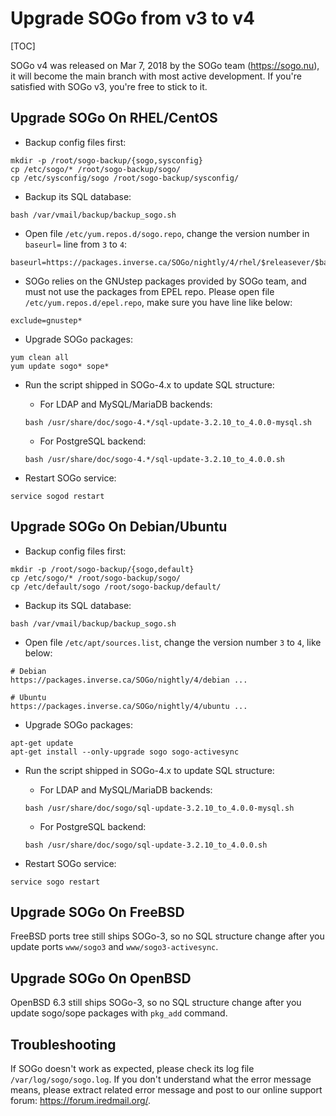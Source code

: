 # Upgrade SOGo from v3 to v4

[TOC]

SOGo v4 was released on Mar 7, 2018 by the SOGo team (<https://sogo.nu>), it
will become the main branch with most active development.
If you're satisfied with SOGo v3, you're free to stick to it.

## Upgrade SOGo On RHEL/CentOS

* Backup config files first:

```
mkdir -p /root/sogo-backup/{sogo,sysconfig}
cp /etc/sogo/* /root/sogo-backup/sogo/
cp /etc/sysconfig/sogo /root/sogo-backup/sysconfig/
```

* Backup its SQL database:

```
bash /var/vmail/backup/backup_sogo.sh
```

* Open file `/etc/yum.repos.d/sogo.repo`, change the version number in
  `baseurl=` line from `3` to `4`:

```
baseurl=https://packages.inverse.ca/SOGo/nightly/4/rhel/$releasever/$basearch/
```

* SOGo relies on the GNUstep packages provided by SOGo team, and must not use
  the packages from EPEL repo. Please open file `/etc/yum.repos.d/epel.repo`,
  make sure you have line like below:

```
exclude=gnustep*
```

* Upgrade SOGo packages:

```
yum clean all
yum update sogo* sope*
```

* Run the script shipped in SOGo-4.x to update SQL structure:
    * For LDAP and MySQL/MariaDB backends:

    ```
    bash /usr/share/doc/sogo-4.*/sql-update-3.2.10_to_4.0.0-mysql.sh
    ```

    * For PostgreSQL backend:

    ```bash /usr/share/doc/sogo-4.*/sql-update-3.2.10_to_4.0.0.sh```

* Restart SOGo service:

```
service sogod restart
```

## Upgrade SOGo On Debian/Ubuntu

* Backup config files first:

```
mkdir -p /root/sogo-backup/{sogo,default}
cp /etc/sogo/* /root/sogo-backup/sogo/
cp /etc/default/sogo /root/sogo-backup/default/
```

* Backup its SQL database:

```
bash /var/vmail/backup/backup_sogo.sh
```

* Open file `/etc/apt/sources.list`, change the version number `3` to `4`, like
  below:

```
# Debian
https://packages.inverse.ca/SOGo/nightly/4/debian ...

# Ubuntu
https://packages.inverse.ca/SOGo/nightly/4/ubuntu ...
```

* Upgrade SOGo packages:

```
apt-get update
apt-get install --only-upgrade sogo sogo-activesync
```

* Run the script shipped in SOGo-4.x to update SQL structure:
    * For LDAP and MySQL/MariaDB backends:

    ```
    bash /usr/share/doc/sogo/sql-update-3.2.10_to_4.0.0-mysql.sh
    ```

    * For PostgreSQL backend:

    ```bash /usr/share/doc/sogo/sql-update-3.2.10_to_4.0.0.sh```

* Restart SOGo service:

```
service sogo restart
```

## Upgrade SOGo On FreeBSD

FreeBSD ports tree still ships SOGo-3, so no SQL structure change after you
update ports `www/sogo3` and `www/sogo3-activesync`.

## Upgrade SOGo On OpenBSD

OpenBSD 6.3 still ships SOGo-3, so no SQL structure change after you update
sogo/sope packages with `pkg_add` command.

## Troubleshooting

If SOGo doesn't work as expected, please check its log file
`/var/log/sogo/sogo.log`. If you don't understand what the error message means,
please extract related error message and post to our online support forum:
<https://forum.iredmail.org/>.
